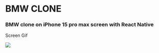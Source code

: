 ## <h1>BMW CLONE</h1>

<h3>BMW clone on iPhone 15 pro max screen with React Native </h3>

Screen Gif

![]("../../src/assets/images/gif.mp4")
